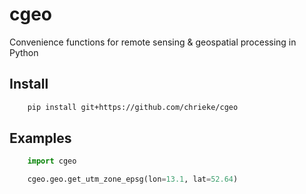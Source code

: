 # cgeo

Convenience functions for remote sensing & geospatial processing in Python

## Install

```bash
    pip install git+https://github.com/chrieke/cgeo
```



Examples
--------

```python
    import cgeo

    cgeo.geo.get_utm_zone_epsg(lon=13.1, lat=52.64)
```
    
